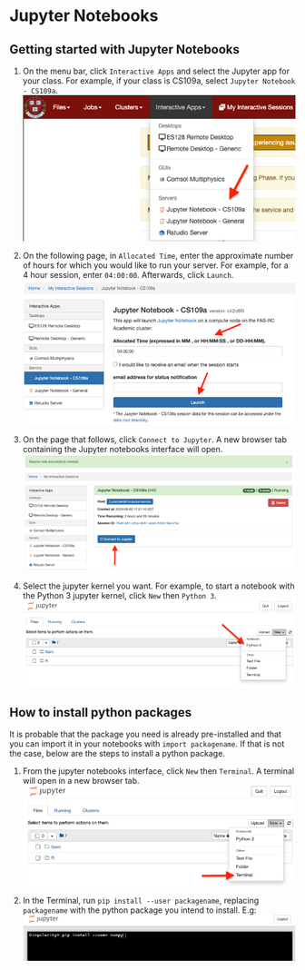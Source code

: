 # Jupyter Notebooks

## Getting started with Jupyter Notebooks

1. On the menu bar, click `Interactive Apps` and select the Jupyter app for your class. For example, if your class is CS109a, select `Jupyter Notebook - CS109a`.<br/>
![Select-jupyter-app screenshot](images/select-jupyter-app.png?raw=true)

2. On the following page, in `Allocated Time`, enter the approximate number of hours for which you would like to run your server. For example, for a 4 hour session, enter `04:00:00`. Afterwards, click `Launch`.<br/>
![Launch-jupyter-server screenshot](images/launch-jupyter-server.png?raw=true)

3. On the page that follows, click `Connect to Jupyter`. A new browser tab containing the Jupyter notebooks interface will open.<br/>
![Connect-to-jupyter screenshot](images/connect-to-jupyter.png?raw=true)

4. Select the jupyter kernel you want. For example, to start a notebook with the Python 3 jupyter kernel, click `New` then `Python 3`.<br/>
![Select-python-3-kernel screenshot](images/select-python-3-kernel.png?raw=true)

## How to install python packages

It is probable that the package you need is already pre-installed and that you can import it in your notebooks with `import packagename`. If that is not the case, below are the steps to install a python package.

1. From the jupyter notebooks interface, click `New` then `Terminal`. A terminal will open in a new browser tab.<br/>
![Open-a-terminal screenshot](images/open-a-terminal.png?raw=true)

2. In the Terminal, run `pip install --user packagename`, replacing `packagename` with the python package you intend to install. E.g:<br/>
![Install-python-package screenshot](images/install-python-package.png?raw=true)